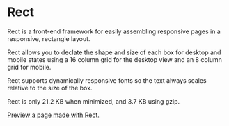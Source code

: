 # Rect

Rect is a front-end framework for easily assembling responsive pages in a responsive, rectangle layout.

Rect allows you to declate the shape and size of each box for desktop and mobile states using a 16 column grid for the desktop view and an 8 column grid for mobile.

Rect supports dynamically responsive fonts so the text always scales relative to the size of the box. 

Rect is only 21.2 KB when minimized, and 3.7 KB using gzip.  

[Preview a page made with Rect.](http://coryschulz.com/code/rect/)
